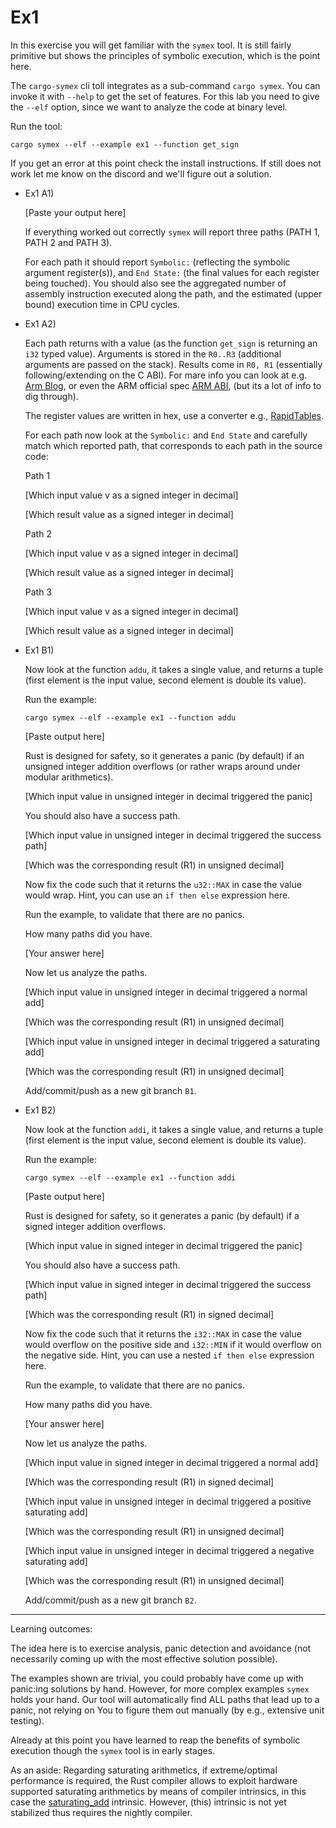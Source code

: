 # Ex1

In this exercise you will get familiar with the `symex` tool. It is still fairly primitive but shows the principles of symbolic execution, which is the point here.

The `cargo-symex` cli toll integrates as a sub-command `cargo symex`. You can invoke it with `--help` to get the set of features. For this lab you need to give the `--elf` option, since we want to analyze the code at binary level.

Run the tool:
```shell
cargo symex --elf --example ex1 --function get_sign
```

If you get an error at this point check the install instructions. If still does not work let me know on the discord and we'll figure out a solution.

- Ex1 A1)

  [Paste your output here]

  If everything worked out correctly `symex` will report three paths (PATH 1, PATH 2 and PATH 3).

  For each path it should report `Symbolic:` (reflecting the symbolic argument register(s)), and `End State:` (the final values for each register being touched). You should also see the aggregated number of assembly instruction executed along the path, and the estimated (upper bound) execution time in CPU cycles.

- Ex1 A2) 
  
  Each path returns with a value (as the function `get_sign` is returning an `i32` typed value). Arguments is stored in the `R0..R3` (additional arguments are passed on the stack). Results come in `R0, R1` (essentially following/extending on the C ABI). For mare info you can look at e.g. [Arm Blog](https://community.arm.com/arm-community-blogs/b/architectures-and-processors-blog/posts/on-the-aapcs-with-an-application-to-efficient-parameter-passing), or even the ARM official spec [ARM ABI](https://github.com/ARM-software/abi-aa/releases), (but its a lot of info to dig through). 

  The register values are written in hex, use a converter e.g., [RapidTables](https://www.rapidtables.com/convert/number/binary-to-decimal.html).

  For each path now look at the `Symbolic:` and `End State` and carefully match which reported path, that corresponds to each path in the source code:
  
  Path 1
  
  [Which input value v as a signed integer in decimal]

  [Which result value as a signed integer in decimal]

  Path 2
  
  [Which input value v as a signed integer in decimal]

  [Which result value as a signed integer in decimal]

  Path 3
  
  [Which input value v as a signed integer in decimal]

  [Which result value as a signed integer in decimal]

- Ex1 B1)

  Now look at the function `addu`, it takes a single value, and returns a tuple (first element is the input value, second element is double its value).

  Run the example:

  ```shell
  cargo symex --elf --example ex1 --function addu
  ```

  [Paste output here]

  Rust is designed for safety, so it generates a panic (by default) if an unsigned integer addition overflows (or rather wraps around under modular arithmetics).

  [Which input value in unsigned integer in decimal triggered the panic]

  You should also have a success path.

  [Which input value in unsigned integer in decimal triggered the success path]

  [Which was the corresponding result (R1) in unsigned decimal]

  Now fix the code such that it returns the `u32::MAX` in case the value would wrap. Hint, you can use an `if then else` expression here.

  Run the example, to validate that there are no panics.

  How many paths did you have.

  [Your answer here]

  Now let us analyze the paths.

  [Which input value in unsigned integer in decimal triggered a normal add]

  [Which was the corresponding result (R1) in unsigned decimal]

  [Which input value in unsigned integer in decimal triggered a saturating add]

  [Which was the corresponding result (R1) in unsigned decimal]

  Add/commit/push as a new git branch `B1`.

- Ex1 B2)

  Now look at the function `addi`, it takes a single value, and returns a tuple (first element is the input value, second element is double its value).

  Run the example:

  ```shell
  cargo symex --elf --example ex1 --function addi
  ```

  [Paste output here]

  Rust is designed for safety, so it generates a panic (by default) if a signed integer addition overflows.

  [Which input value in signed integer in decimal triggered the panic]

  You should also have a success path.

  [Which input value in signed integer in decimal triggered the success path]

  [Which was the corresponding result (R1) in signed decimal]

  Now fix the code such that it returns the `i32::MAX` in case the value would overflow on the positive side and `i32::MIN` if it would overflow on the negative side. Hint, you can use a nested `if then else` expression here.

  Run the example, to validate that there are no panics.

  How many paths did you have.

  [Your answer here]

  Now let us analyze the paths.

  [Which input value in signed integer in decimal triggered a normal add]

  [Which was the corresponding result (R1) in signed decimal]

  [Which input value in unsigned integer in decimal triggered a positive saturating add]

  [Which was the corresponding result (R1) in unsigned decimal]

  [Which input value in unsigned integer in decimal triggered a negative saturating add]

  [Which was the corresponding result (R1) in unsigned decimal]

  Add/commit/push as a new git branch `B2`.

---

Learning outcomes:

The idea here is to exercise analysis, panic detection and avoidance (not necessarily coming up with the most effective solution possible). 

The examples shown are trivial, you could probably have come up with panic:ing solutions by hand. However, for more complex examples `symex` holds your hand. Our tool will automatically find ALL paths that lead up to a panic, not relying on You to figure them out manually (by e.g., extensive unit testing).

Already at this point you have learned to reap the benefits of symbolic execution though the `symex` tool is in early stages.

As an aside: Regarding saturating arithmetics, if extreme/optimal performance is required, the Rust compiler allows to exploit hardware supported saturating arithmetics by means of compiler intrinsics, in this case the [saturating_add](https://doc.rust-lang.org/std/intrinsics/fn.saturating_add.html) intrinsic. However, (this) intrinsic is not yet stabilized thus requires the nightly compiler. 






  